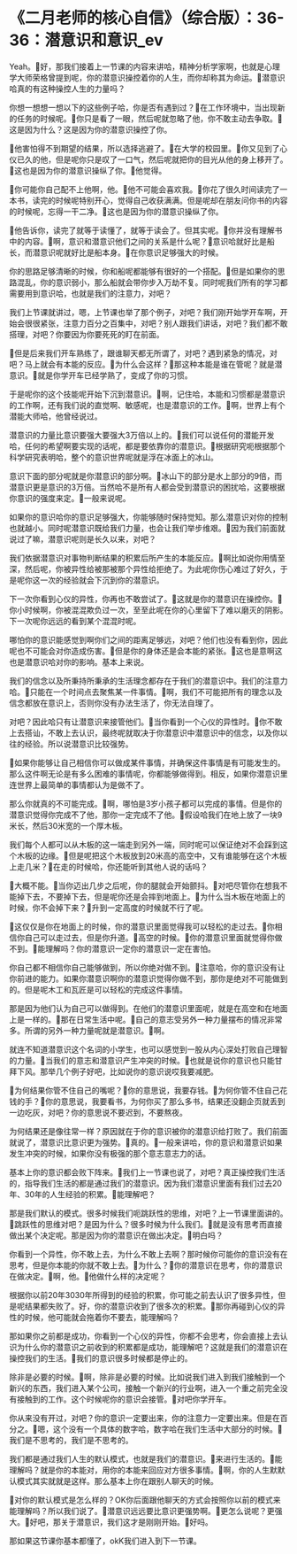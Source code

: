 # 《二月老师的核心自信》（综合版）：36-36：潜意识和意识_ev

Yeah。🎼好，那我们接着上一节课的内容来讲哈，精神分析学家啊，也就是心理学大师荣格曾提到呢，你的潜意识操控着你的人生，而你却称其为命运。🎼潜意识哈真的有这种操控人生的力量吗？

你想一想想一想以下的这些例子哈，你是否有遇到过？🎼在工作环境中，当出现新的任务的时候呢。🎼你只是看了一眼，然后呢就忽略了他，你不敢主动去争取。🎼这是因为什么？这是因为你的潜意识操控了你。

🎼他害怕得不到期望的结果，所以选择逃避了。🎼在大学的校园里。🎼你又见到了心仪已久的他，但是呢你只是叹了一口气，然后呢就把你的目光从他的身上移开了。🎼这也是因为你的潜意识操纵了你。🎼他觉得。

🎼你可能你自己配不上他啊，他。🎼他不可能会喜欢我。🎼你花了很久时间读完了一本书，读完的时候呢特别开心，觉得自己收获满满。但是呢却在朋友问你书的内容的时候呢，忘得一干二净。🎼这也是因为你的潜意识操纵了你。

🎼他告诉你，读完了就等于读懂了，就等于读会了。但其实呢。🎼你并没有理解书中的内容。🎼啊，意识和潜意识他们之间的关系是什么呢？🎼意识哈就好比是船长，而潜意识呢就好比是船本身。🎼在你意识足够强大的时候。

你的思路足够清晰的时候，你和船呢都能够有很好的一个搭配。🎼但是如果你的思路混乱，你的意识弱小，那么船就会带你步入万劫不复。同时呢我们所有的学习都需要用到意识哈，也就是我们的注意力，对吧？

我们上节课就讲过，嗯，上节课也举了那个例子，对吧？我们刚开始学开车啊，开始会很很紧张，注意力百分之百集中，对吧？别人跟我们讲话，对吧？我们都不敢搭理，对吧？你要因为你要死死的盯在前面。

🎼但是后来我们开车熟练了，跟谁聊天都无所谓了，对吧？遇到紧急的情况，对吧？马上就会有本能的反应。🎼为什么会这样？🎼那这种本能是谁在管呢？就是潜意识。🎼就是你学开车已经学熟了，变成了你的习惯。

于是呢你的这个技能呢开始下沉到潜意识。🎼啊，记住哈，本能和习惯都是潜意识的工作啊，还有我们说的直觉啊、敏感呢，也是潜意识的工作。🎼啊，世界上有个潜能大师哈，他曾经说过。

潜意识的力量比意识要强大要强大3万倍以上的。🎼我们可以说任何的潜能开发哈，任何的希望啊要实现的话呢，都是要依靠你的潜意识。🎼根据研究呃根据那个科学研究表明哈，整个的意识世界呢就是浮在冰面上的冰山。

意识下面的部分呢就是你潜意识的部分啊。🎼冰山下的部分是水上部分的9倍，而潜意识更是意识的3万倍。当然哈不是所有人都会受到潜意识的困扰哈，这要根据你意识的强度来定。🎼一般来说呢。

如果你的意识哈你的意识足够强大，你能够随时保持觉知。那么潜意识对你的控制也就越小。同时呢潜意识既给我们力量，也会让我们举步维艰。🎼因为我们前面就说过了嘛，潜意识呢则是长久以来，对吧？

我们依据潜意识对事物判断结果的积累后所产生的本能反应。🎼啊比如说你用情至深，然后呢，你被异性给被那被那个异性给拒绝了。为此呢你伤心难过了好久，于是呢你这一次的经验就会下沉到你的潜意识。

下一次你看到心仪的异性，你再也不敢尝试了。🎼这就是你的潜意识在操控你。🎼你小时候啊，你被混混欺负过一次，至至此呢在你的心里留下了难以磨灭的阴影。下一次呢你远远的看到某个混混时呢。

哪怕你的意识能感觉到啊你们之间的距离足够远，对吧？他们也没有看到你，因此呢也不可能会对你造成伤害。🎼但是你的身体还是会本能的紧张。🎼这也是意啊这也是潜意识哈对你的影响。基本上来说。

我们的信念以及所秉持所秉承的生活理念都存在于我们的潜意识中。我们的注意力哈。🎼只能在一个时间点去聚焦某一件事情。🎼啊，我们不可能把所有的理念以及信念都放在意识上，否则你没有办法生活了，你无法自理了。

对吧？因此哈只有让潜意识来接管他们。🎼当你看到一个心仪的异性时。🎼你不敢上去搭讪，不敢上去认识，最终呢就取决于你潜意识中潜意识中的信念，以及你以往的经验。所以说潜意识比较强势。

🎼如果你能够让自己相信你可以做成某件事情，并确保这件事情是有可能发生的。那么这件啊无论是有多么困难的事情呢，你都能够做得到。相反，如果你潜意识里连世界上最简单的事情都认为是做不了。

那么你就真的不可能完成。🎼啊，哪怕是3岁小孩子都可以完成的事情。但是你的潜意识觉得你完成不了他，那你一定完成不了他。🎼假设哈我们在地上放了一块9米长，然后30米宽的一个厚木板。

我们每个人都可以从木板的这一端走到另外一端，同时呢可以保证绝对不会踩到这个木板的边缘。🎼但是呢把这个木板放到20米高的高空中，又有谁能够在这个木板上走几米？🎼在走的时候哈，你还能听到其他人说的话吗？

🎼大概不能。🎼当你迈出几步之后呢，你的腿就会开始颤抖。🎼对吧尽管你在想我不能掉下去，不要掉下去，但是呢你还是会摔到地面上。🎼为什么当木板在地面上的时候，你不会掉下来？🎼升到一定高度的时候就不行了呢。

🎼这仅仅是你在地面上的时候，你的潜意识里面觉得我可以轻松的走过去。🎼你相信你自己可以走过去，但是你升道。🎼高空的时候。🎼你的潜意识里面就觉得你做不到。🎼能理解吗？你的潜意识一定你的潜意识一定在害怕。

你自己都不相信你自己能够做到，所以你绝对做不到。🎼注意哈，你的意识没有让你前进的能力。如果你潜意识啊你的潜意识觉得你做不到，那你是绝对不可能做到的。但是呢木工和瓦匠是可以轻松的完成这件事情。

那是因为他们认为自己可以做得到。在他们的潜意识里面呢，就是在高空和在地面上是一样的。🎼那在日常生活中呢。🎼自己的意志受另外一种力量摆布的情况非常多。所谓的另外一种力量呢就是潜意识。🎼啊。

就连不知道潜意识这个名词的小学生，也可以感觉到一股从内心深处打败自己理智的力量。🎼当我们的意志和潜意识产生冲突的时候。🎼也就是说你的意识也只能甘拜下风。那举几个例子好吧，比如说你的意识说哎我要减肥。

🎼为何结果你管不住自己的嘴呢？🎼你的意思说，我要存钱。🎼为何你管不住自己花钱的手？🎼你的意思说，我要看书，为何你买了那么多书，结果还没翻企页就丢到一边吃灰，对吧？你的意思说不要迟到，不要熬夜。

为何结果还是像往常一样？原因就在于你的意识被你的潜意识给打败了。我们前面就说了，潜意识比意识更为强势。🎼真的。🎼一般来讲哈，你的意识和潜意识如果发生冲突的时候，如果你没有极强的那个意志意志力的话。

基本上你的意识都会败下阵来。🎼我们上一节课也说了，对吧？真正操控我们生活的，指导我们生活的都是通过我们的潜意识。因为我们潜意识里面有我们过去20年、30年的人生经验的积累。🎼能理解吧？

那是我们默认的模式。很多时候我们呃跳跃性的思维，对吧？上一节课里面讲的。🎼跳跃性的思维对吧？是因为什么？很多时候为什么我们。🎼就是没有思考而直接做出某个决定呢。那是因为你的潜意识在做出决定。🎼明白吗？

你看到一个异性，你不敢上去，为什么不敢上去啊？那时候你可能你的意识没有在思考，但是你本能的你就不敢上去。🎼为什么？🎼你的潜意识在思考，你的潜意识在做决定。🎼啊，他。🎼他做什么样的决定呢？

根据你以前20年3030年所得到的经验的积累，你可能之前去认识了很多异性，但是呢结果都失败了。好，你的潜意识收到了很多次的积累。🎼那你再碰到心仪的异性的时候，他可能就会拖着你不要去，能理解吗？

那如果你之前都是成功，你看到一个心仪的异性，你都不会思考，你会直接上去认识为什么你的潜意识之前收到的积累都是成功，能理解吧？这就是我们的潜意识在操控我们的生活。🎼我们的意识很多时候都是停止的。

除非是必要的时候。🎼啊，除非是必要的时候。比如说我们进入到我们接触到一个新兴的东西，我们进入某个公司，接触一个新兴的行业啊，进入一个重之前完全没有接触到的工作。这个时候呢你的意识会接管。🎼对吧你学开车。

你从来没有开过，对吧？你的意识一定要出来，你的注意力一定要出来。但是在百分之。🎼嗯，这个没有一个具体的数字哈，数字哈在我们生活中大部分的时候。🎼我们是不思考的，我们是不思考的。

我们都是通过我们人生的默认模式，也就是我们的潜意识。🎼来进行生活的。🎼能理解吗？就是你的本能对，用你的本能来回应对方很多事情。🎼啊，你的人生默默认模式其实就就是这样。那么基本上你在跟别人聊天的时候。

🎼对你的默认模式是怎么样的？OK你后面跟他聊天的方式会按照你以前的模式来能理解吗？所以我们说了。🎼潜意识远远要比意识更强势啊。🎼更怎么说呢？更强大。🎼好吧，那关于潜意识，我们这才是刚刚开始。🎼好吗。

那如果这节课你基本都懂了，okK我们进入到下一节课。